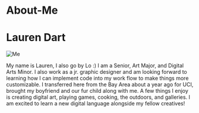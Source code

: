 # About-Me
<!DOCTYPE html>
<html lang="en">
<head>
    <meta charset="UTF-8">
    <meta name="viewport" content="width=device-width, initial-scale=1.0">
    <title>About Lo</title>
    <link rel="stylesheet" href="style.css">
</head>
<body>
    <h1>Lauren Dart <a href="style.css"></a>
    </h1>

  <img src="https://cdn.glitch.global/d7acf39c-d443-49ed-85b2-c4f411c32b6c/IMG_0260%20(1).png?v=1705907521504" alt="Me"  href="index.html">
<p> 
  My name is Lauren, I also go by Lo :)
  I am a Senior, Art Major, and Digital Arts Minor. I also work as a jr. graphic designer and am looking forward to learning how I can implement code into my work flow to make things more customizable. I transferred here from the Bay Area about a year ago for UCI, brought my boyfriend and our fur child along with me. A few things I enjoy is creating digital art, playing games, cooking, the outdoors, and galleries. I am excited to learn a new digital language alongside my fellow creatives!
</p>
</body>
  
</html>
